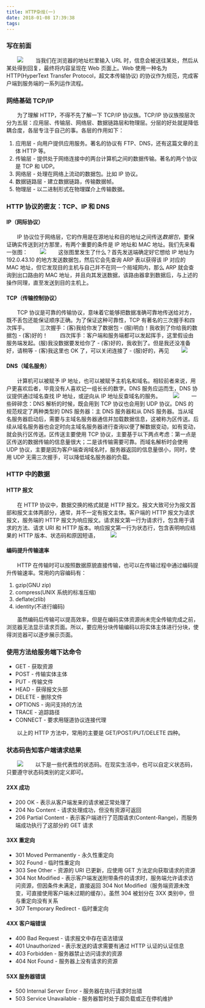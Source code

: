 ```yaml
---
title: HTTP杂烩(一)
date: 2018-01-08 17:39:38
tags:
---
```


### 写在前面
　　![](https://img3.doubanio.com/view/ark_works_pic/common-largeshow/public/199874044.jpg)
　　当我们在浏览器的地址栏里输入 URL 时，信息会被送往某处，然后从某处得到回复，最终将内容呈现在 Web 页面上。Web 使用一种名为 HTTP(HyperText Transfer Protocol，超文本传输协议) 的协议作为规范，完成客户端到服务端的一系列运作流程。

### 网络基础 TCP/IP
　　为了理解 HTTP，不得不先了解一下 TCP/IP 协议族。TCP/IP 协议族按层次分为五层：应用层、传输层、网络层、数据链路层和物理层。分层的好处就是降低耦合度，各层专注于自己的事。各层的作用如下：
1. 应用层 - 向用户提供应用服务。著名的协议有 FTP、DNS，还有这篇文章的主体 HTTP 等。
2. 传输层 - 提供处于网络连接中的两台计算机之间的数据传输。著名的两个协议是 TCP 和 UDP。
3. 网络层 - 处理在网络上流动的数据包。比如 IP 协议。
4. 数据链路层 - 建立数据链路，传输数据帧。
5. 物理层 - 以二进制形式在物理媒介上传输数据。

### HTTP 协议的密友：TCP、IP 和 DNS

#### IP（网际协议）
　　IP 协议位于网络层，它的作用是在源地址和目的地址之间传送*数据包*，要保证确实传送到对方那里，有两个重要的条件是 IP 地址和 MAC 地址。我们先来看一张图：
　　![](https://img3.doubanio.com/view/ark_works_pic/common-largeshow/public/199875086.jpg)
　　这张图里发生了什么？首先发送端确定好它想给 IP 地址为 192.0.43.10 的地方发送数据包，然后它会先查询 ARP 表以获得该 IP 对应的 MAC 地址，但它发现目的主机与自己并不在同一个局域网内，那么 ARP 就会查询到出口路由的 MAC 地址，并且向其发送数据，该路由器拿到数据后，与上述的操作同理，直至发送到目的主机上。

#### TCP（传输控制协议）
　　TCP 协议是可靠的传输协议，意味着它能够把数据准确可靠地传送给对方，既不丢包还能保证顺序正确。为了保证这种可靠性，TCP 有著名的三次握手和四次挥手。
　　三次握手：(客)我给你发了数据包 - (服)明白！我收到了你给我的数据包 - (客)好的！
　　四次挥手：客户端和服务端都可以发起挥手，这里假设由服务端发起。(服)我没数据要发给你了 - (客)好的，我收到了。但是我还没准备好，请稍等 - (客)我这里也 OK 了，可以关闭连接了 - (服)好的，再见
　　![](https://wx4.sinaimg.cn/mw690/79b5b053gy1fn9g91l6tvj20h309w425.jpg)

#### DNS（域名服务）
　　计算机可以被赋予 IP 地址，也可以被赋予主机名和域名。相较前者来说，用户更喜欢后者，毕竟没有人喜欢记一组长长的数字。DNS 服务应运而生，DNS 协议提供通过域名查找 IP 地址，或逆向从 IP 地址反查域名的服务。
　　![](https://img3.doubanio.com/view/ark_works_pic/common-largeshow/public/199875493.jpg)
　　一些碎碎念：DNS 解析的时候，既会用到 TCP 协议也会用到 UDP 协议。DNS 的规范规定了两种类型的 DNS 服务器：主 DNS 服务器和从 DNS 服务器。当从域名服务器启动后，需要与主域名服务器通信并加载数据信息，这被称为区传送。后续从域名服务器也会定时向主域名服务器进行查询以便了解数据变动，如有变动，就会执行区传送。区传送主要使用 TCP 协议，主要基于以下两点考虑：第一点是区传送的数据传输的信息量很大；二是该传输需要可靠。而域名解析时会使用 UDP 协议，主要是因为客户端查询域名时，服务器返回的信息量很小，同时，使用 UDP 无需三次握手，可以降低域名服务器的负载。

### HTTP 中的数据

#### HTTP 报文
　　在 HTTP 协议中，数据交换的格式就是 HTTP 报文。报文大致可分为报文首部和报文主体两部分，通常，并不一定有报文主体。客户端的 HTTP 报文为请求报文，服务端的 HTTP 报文为响应报文。请求报文第一行为请求行，包含用于请求的方法、请求 URI 和 HTTP 版本。响应报文第一行为状态行，包含表明响应结果的 HTTP 版本、状态码和原因短语，
　　![](https://wx3.sinaimg.cn/mw690/79b5b053gy1fn9hntk4bfj20h304yac0.jpg)

#### 编码提升传输速率
　　HTTP 在传输时可以按照数据原貌直接传输，也可以在传输过程中通过编码提升传输速率。常用的内容编码有：

1. gzip(GNU zip)
2. compress(UNIX 系统的标准压缩)
3. deflate(zlib)
4. identity(不进行编码)

　　虽然编码后传输可以提高效率，但是在编码实体资源尚未完全传输完成之前，浏览器无法显示请求页面。所以，要应用分块传输编码以将实体主体进行分块，使得浏览器可以逐步展示页面。

### 使用方法给服务端下达命令
- GET - 获取资源
- POST - 传输实体主体
- PUT - 传输文件
- HEAD - 获得报文头部
- DELETE - 删除文件
- OPTIONS - 询问支持的方法
- TRACE - 追踪路径
- CONNECT - 要求用隧道协议连接代理

　　以上的 HTTP 方法中，常用的主要是 GET/POST/PUT/DELETE 四种。

### 状态码告知客户端请求结果
　　![](https://wx2.sinaimg.cn/mw690/79b5b053gy1fn9gx6qvq4j20er04t40b.jpg)
　　以下是一些代表性的状态码。在现实生活中，也可以自定义状态码，只要遵守状态码类别的定义即可。
#### 2XX 成功
- 200 OK - 表示从客户端发来的请求被正常处理了
- 204 No Content - 请求处理成功，但没有资源可返回
- 206 Partial Content - 表示客户端进行了范围请求(Content-Range)，而服务端成功执行了这部分的 GET 请求

#### 3XX 重定向
- 301 Moved Permanently - 永久性重定向
- 302 Found - 临时性重定向
- 303 See Other - 资源的 URI 已更新，应使用 GET 方法定向获取请求的资源
- 304 Not Modified - 表示客户端发送附带条件的请求时，服务端允许请求访问资源，但因条件未满足，直接返回 304 Not Modified（服务端资源未改变，可直接使用客户端未过期的缓存）。虽然 304 被划分在 3XX 类别中，但与重定向没有关系
- 307 Temporary Redirect - 临时重定向

#### 4XX 客户端错误
- 400 Bad Request - 请求报文中存在语法错误
- 401 Unauthorized - 表示发送的请求需要有通过 HTTP 认证的认证信息
- 403 Forbidden - 服务器禁止访问请求的资源
- 404 Not Found - 服务器上没有请求的资源

#### 5XX 服务器错误
- 500 Internal Server Error - 服务器在执行请求时出错
- 503 Service Unavailable - 服务器暂时处于超负载或正在停机维护
　　